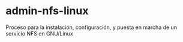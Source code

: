 # admin-nfs-linux
Proceso para la instalación, configuración, y puesta en marcha de un servicio NFS en GNU/Linux
